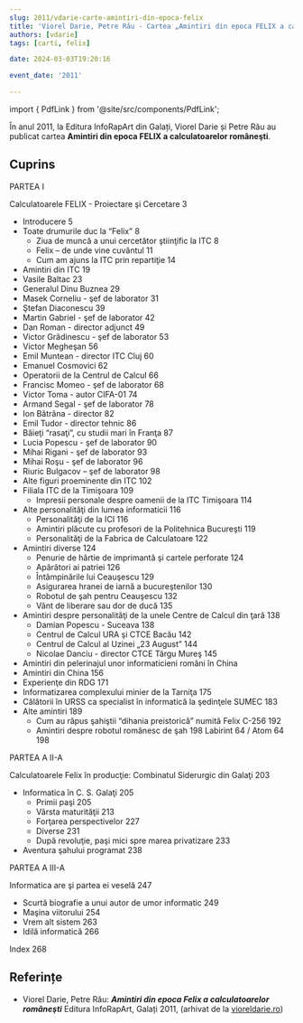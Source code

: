 ```yaml
---
slug: 2011/vdarie-carte-amintiri-din-epoca-felix
title: 'Viorel Darie, Petre Rău - Cartea „Amintiri din epoca FELIX a calculatoarelor româneşti”'
authors: [vdarie]
tags: [carti, felix]

date: 2024-03-03T19:20:16

event_date: '2011'

---
```


import { PdfLink } from '@site/src/components/PdfLink';

În anul 2011, la Editura InfoRapArt din Galați, Viorel Darie și Petre Rău au publicat cartea 
**Amintiri din epoca FELIX a calculatoarelor româneşti**.

<!-- truncate -->

## Cuprins

PARTEA I

Calculatoarele FELIX - Proiectare şi Cercetare 3

- Introducere 5
- Toate drumurile duc la “Felix” 8
  - Ziua de muncă a unui cercetător ştiinţific la ITC 8
  - Felix – de unde vine cuvântul 11
  - Cum am ajuns la ITC prin repartiţie 14
- Amintiri din ITC 19
- Vasile Baltac 23
- Generalul Dinu Buznea 29
- Masek Corneliu - şef de laborator 31
- Ştefan Diaconescu 39
- Martin Gabriel - şef de laborator 42
- Dan Roman - director adjunct 49
- Victor Grădinescu - şef de laborator 53
- Victor Megheşan 56
- Emil Muntean - director ITC Cluj 60
- Emanuel Cosmovici 62
- Operatorii de la Centrul de Calcul 66
- Francisc Momeo - şef de laborator 68
- Victor Toma - autor CIFA-01 74
- Armand Segal - şef de laborator 78
- Ion Bătrâna - director 82
- Emil Tudor - director tehnic 86
- Băieţi “rasaţi”, cu studii mari în Franţa 87
- Lucia Popescu - şef de laborator 90
- Mihai Rigani - şef de laborator 93
- Mihai Roşu - şef de laborator 96
- Riuric Bulgacov – şef de laborator 98
- Alte figuri proeminente din ITC 102
- Filiala ITC de la Timişoara 109
  - Impresii personale despre oamenii de la ITC Timişoara 114
- Alte personalităţi din lumea informaticii 116
  - Personalităţi de la ICI 116
  - Amintiri plăcute cu profesori de la Politehnica Bucureşti 119
  - Personalităţi de la Fabrica de Calculatoare 122
- Amintiri diverse 124
  - Penurie de hârtie de imprimantă şi cartele perforate 124
  - Apărători ai patriei 126
  - Întâmpinările lui Ceauşescu 129
  - Asigurarea hranei de iarnă a bucureştenilor 130
  - Robotul de şah pentru Ceauşescu 132
  - Vânt de liberare sau dor de ducă 135
- Amintiri despre personalităţi de la unele Centre de Calcul din ţară 138
  - Damian Popescu - Suceava 138
  - Centrul de Calcul URA şi CTCE Bacău 142
  - Centrul de Calcul al Uzinei „23 August” 144
  - Nicolae Danciu - director CTCE Târgu Mureş 145
- Amintiri din pelerinajul unor informaticieni români în China
- Amintiri din China 156
- Experienţe din RDG 171
- Informatizarea complexului minier de la Tarniţa 175
- Călătorii în URSS ca specialist în informatică la şedinţele SUMEC 183
- Alte amintiri 189
  - Cum au răpus şahiştii “dihania preistorică” numită Felix C-256 192
  - Amintiri despre robotul românesc de şah 198 Labirint 64 / Atom 64 198

PARTEA A II-A

Calculatoarele Felix în producţie: Combinatul Siderurgic din Galaţi 203

- Informatica în C. S. Galaţi 205
  - Primii paşi 205
  - Vârsta maturităţii 213
  - Forţarea perspectivelor 227
  - Diverse 231
  - După revoluţie, paşi mici spre marea privatizare 233
- Aventura şahului programat 238

PARTEA A III-A

Informatica are şi partea ei veselă 247

- Scurtă biografie a unui autor de umor informatic 249
- Maşina viitorului 254
- Vrem alt sistem 263
- Idilă informatică 266

Index 268

## Referințe

- Viorel Darie, Petre Rău: _**Amintiri din epoca Felix a calculatoarelor româneşti**_ Editura InfoRapArt, Galați 2011, (arhivat de la [vioreldarie.ro](https://www.vioreldarie.ro/Creatii/Amintiri%20din%20epoca%20FELIX%20a%20calculatoarelor%20romanesti.pdf)) <PdfLink href="https://github.com/cronica-it/arhiva/releases/download/2011/vdarie-amintiri-din-epoca-felix-a-calculatoarelor-romanesti.pdf"/>
